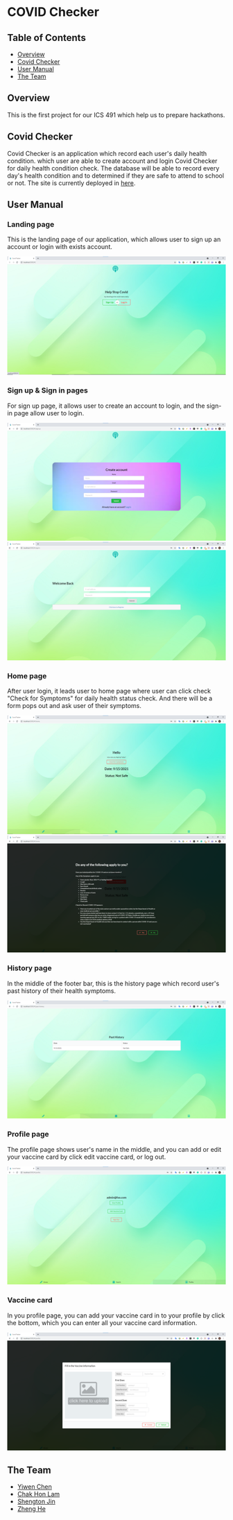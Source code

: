 # COVID Checker

## Table of Contents
* [Overview](#overview)
* [Covid Checker](#covid-check)
* [User Manual](#user-manual)
* [The Team](#the-team)


## Overview
This is the first project for our ICS 491 which help us to prepare hackathons.

## Covid Checker

Covid Checker is an application which record each user's daily health condition. which user
are able to create account and login Covid Checker for daily health condition check. The database
will be able to record every day's health condition and to determined if they are safe to attend to 
school or not. The site is currently deployed in [here](https://lamtech-covid.meteorapp.com/#/).

## User Manual

### Landing page

This is the landing page of our application, which allows user to sign up an account or login with exists account.

![](images/ladingpage.png)

### Sign up & Sign in pages

For sign up page, it allows user to create an account to login, and the sign-in page allow user to login.

![](images/signuppage.png)
![](images/loginpage.png)

### Home page

After user login, it leads user to home page where user can click check "Check for Symptoms" for daily health status check.
And there will be a form pops out and ask user of their symptoms.

![](images/homepage.png)
![](images/homepage2.png)

### History page

In the middle of the footer bar, this is the history page which record user's past history of their health symptoms.

![](images/historypage.png)

### Profile page

The profile page shows user's name in the middle, and you can add or edit your vaccine card by click edit vaccine card, or log out.

![](images/profile_page.png)

### Vaccine card

In you profile page, you can add your vaccine card in to your profile by click the bottom, which you can enter all your vaccine card information.

![](images/vaccine_card.png)

## The Team
- [Yiwen Chen](https://github.com/yiwenc22)
- [Chak Hon Lam](https://github.com/chakhon)
- [Shengton Jin](https://github.com/ShengT-Jin)
- [Zheng He](https://github.com/Zheng-Chen-He)
